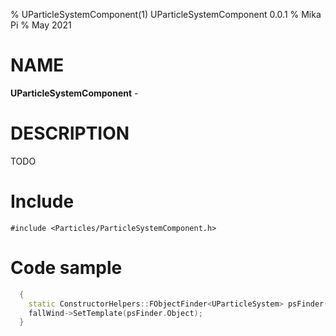 % UParticleSystemComponent(1) UParticleSystemComponent 0.0.1
% Mika Pi
% May 2021


# NAME

**UParticleSystemComponent** -

# DESCRIPTION
TODO

# Include

`#include <Particles/ParticleSystemComponent.h>`


# Code sample

```c++
  {
    static ConstructorHelpers::FObjectFinder<UParticleSystem> psFinder(TEXT("/Game/FallWind"));
    fallWind->SetTemplate(psFinder.Object);
  }
```
